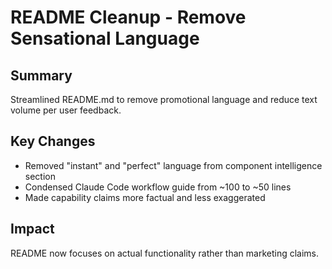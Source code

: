# README Cleanup - Remove Sensational Language

## Summary
Streamlined README.md to remove promotional language and reduce text volume per user feedback.

## Key Changes
- Removed "instant" and "perfect" language from component intelligence section
- Condensed Claude Code workflow guide from ~100 to ~50 lines
- Made capability claims more factual and less exaggerated

## Impact
README now focuses on actual functionality rather than marketing claims.